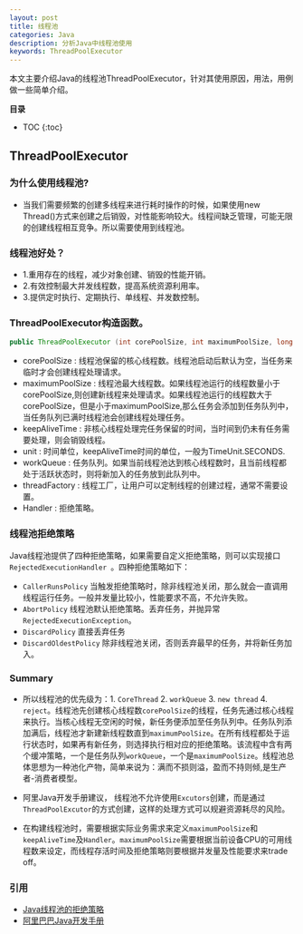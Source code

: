 ```yaml
---
layout: post
title: 线程池
categories: Java
description: 分析Java中线程池使用
keywords: ThreadPoolExecutor
---
```


本文主要介绍Java的线程池ThreadPoolExecutor，针对其使用原因，用法，用例做一些简单介绍。


**目录**

* TOC
{:toc}

## ThreadPoolExecutor

### 为什么使用线程池?
* 当我们需要频繁的创建多线程来进行耗时操作的时候，如果使用new Thread()方式来创建之后销毁，对性能影响较大。线程间缺乏管理，可能无限的创建线程相互竞争。所以需要使用到线程池。

### 线程池好处？
* 1.重用存在的线程，减少对象创建、销毁的性能开销。
* 2.有效控制最大并发线程数，提高系统资源利用率。
* 3.提供定时执行、定期执行、单线程、并发数控制。

### ThreadPoolExecutor构造函数。
```Java
public ThreadPoolExecutor (int corePoolSize, int maximumPoolSize, long keepAliveTime, TimeUnit unit, BlockingQueue<Runable> workQueue, ThreadFactory threadFactory, RejectedExecutionHandler handler)
```

* corePoolSize : 线程池保留的核心线程数。线程池启动后默认为空，当任务来临时才会创建线程处理请求。
* maximumPoolSize : 线程池最大线程数。如果线程池运行的线程数量小于corePoolSize,则创建新线程来处理请求。如果线程池运行的线程数大于corePoolSize，但是小于maximumPoolSize,那么任务会添加到任务队列中，当任务队列已满时线程池会创建线程处理任务。
* keepAliveTime : 非核心线程处理完任务保留的时间，当时间到仍未有任务需要处理，则会销毁线程。
* unit : 时间单位，keepAliveTime时间的单位，一般为TimeUnit.SECONDS.
* workQueue : 任务队列。如果当前线程池达到核心线程数时，且当前线程都处于活跃状态时，则将新加入的任务放到此队列中。
* threadFactory : 线程工厂，让用户可以定制线程的创建过程，通常不需要设置。
* Handler : 拒绝策略。

### 线程池拒绝策略
Java线程池提供了四种拒绝策略，如果需要自定义拒绝策略，则可以实现接口`RejectedExecutionHandler `。四种拒绝策略如下：
* `CallerRunsPolicy` 当触发拒绝策略时，除非线程池关闭，那么就会一直调用线程运行任务。一般并发量比较小，性能要求不高，不允许失败。
* `AbortPolicy` 线程池默认拒绝策略。丢弃任务，并抛异常`RejectedExecutionException`。
* `DiscardPolicy` 直接丢弃任务
* `DiscardOldestPolicy` 除非线程池关闭，否则丢弃最早的任务，并将新任务加入。

### Summary
* 所以线程池的优先级为：1. `CoreThread` 2. `workQueue` 3. `new thread` 4. `reject`。线程池先创建核心线程数`corePoolSize`的线程，任务先通过核心线程来执行。当核心线程无空闲的时候，新任务便添加至任务队列中。任务队列添加满后，线程池才新建新线程数直到`maximumPoolSize`。在所有线程都处于运行状态时，如果再有新任务，则选择执行相对应的拒绝策略。该流程中含有两个缓冲策略，一个是任务队列`workQueue`，一个是`maximumPoolSize`。线程池总体思想为一种池化产物，简单来说为：满而不损则溢，盈而不持则倾,是生产者-消费者模型。

* 阿里Java开发手册建议， 线程池不允许使用`Excutors`创建，而是通过`ThreadPoolExcutor`的方式创建，这样的处理方式可以规避资源耗尽的风险。

* 在构建线程池时，需要根据实际业务需求来定义`maximumPoolSize`和`keepAliveTime`及`Handler`。`maximumPoolSize`需要根据当前设备CPU的可用线程数来设定，而线程存活时间及拒绝策略则要根据并发量及性能要求来trade off。 

### 引用

* [Java线程池的拒绝策略](https://www.cnblogs.com/eric-fang/p/11584142.html)
* [阿里巴巴Java开发手册]()